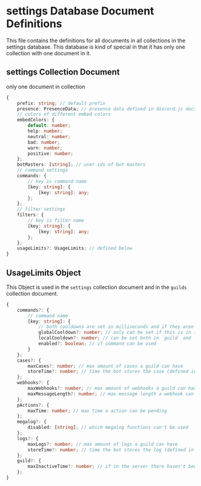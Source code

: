 # settings Database Document Definitions

This file contains the definitions for all documents in all collections in the settings database. This database is kind of special in that it has only one collection with one document in it.

## settings Collection Document

only one document in collection

```Typescript
{
    prefix: string; // default prefix
    presence: PresenceData; // presence data defined in discord.js docs
    // colors of different embed colors
    embedColors: {
        default: number;
        help: number;
        neutral: number;
        bad: number;
        warn: number;
        positive: number;
    };
    botMasters: [string]; // user ids of bot masters
    // command settings
    commands: {
        // key is command name
        [key: string]: {
            [key: string]: any;
        };
    };
    // filter settings
    filters: {
        // key is filter name
        [key: string]: {
            [key: string]: any;
        };
    };
    usageLimits?: UsageLimits; // defined below
}
```

## UsageLimits Object

This Object is used in the `settings` collection document and in the `guilds` collection document.

```Typescript
{
    commands?: {
        // command name
        [key: string]: {
            // both cooldowns are set in milliseconds and if they aren't set, they will use the default defined in the code
            globalCooldown?: number; // only can be set if this is in the `settings` document
            localCooldown?: number; // can be set both in `guild` and `settings` documents
            enabled?: boolean; // if command can be used
        }
    };
    cases?: {
        maxCases?: number; // max amount of cases a guild can have
        storeTime?: number; // time the bot stores the case (defined in milliseconds)
    };
    webhooks?: {
        maxWebhooks?: number; // max amount of webhooks a guild can have
        maxMessageLength?: number; // max message length a webhook can have
    };
    pActions?: {
        maxTime: number; // max time a action can be pending
    };
    megalog?: {
        disabled: [string]; // which megalog functions can't be used
    };
    logs?: {
        maxLogs?: number; // max amount of logs a guild can have
        storeTime?: number; // time the bot stores the log (defined in milliseconds)
    };
    guild?: {
        maxInactiveTime?: number; // if in the server there haven't been any human activity for a certain amount of time, the bot will automatically leave
    };
}
```
